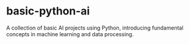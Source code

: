 # basic-python-ai
A collection of basic AI projects using Python, introducing fundamental concepts in machine learning and data processing.
